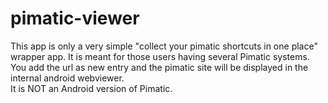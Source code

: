 # pimatic-viewer

This app is only a very simple "collect your pimatic shortcuts in one place" wrapper app. It is meant for those users having several Pimatic systems.<br>
You add the url as new entry and the pimatic site will be displayed in the internal android webviewer.<br>
It is NOT an Android version of Pimatic.
